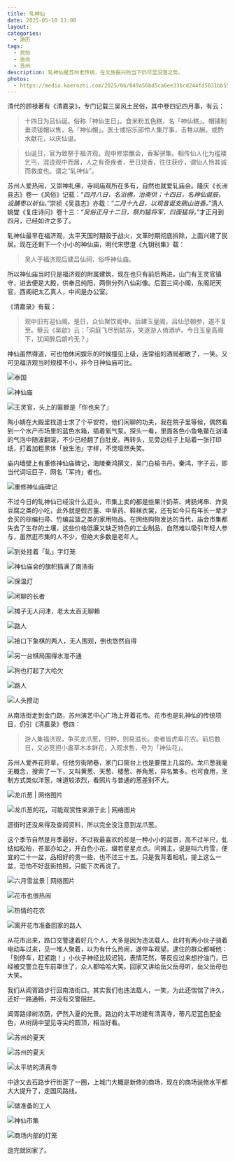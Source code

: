 ```yaml
---
title: 轧神仙
date: 2025-05-10 11:08
layout: 
categories:
  - 游历
tags:
  - 民俗
  - 庙会
  - 苏州
description: 轧神仙是苏州老传统，在文旅振兴的当下仍尽显没落之势。
photos:
  - https://media.kaerozhi.com/2025/06/849a56bd5ca6ee33bcd244fd5031bb55.webp
---
```

清代的顾禄著有《清嘉录》，专门记载三吴风土民俗，其中卷四记四月事，有云：

> 十四日为吕仙诞。俗称「神仙生日」。食米粉五色糕，名「神仙糕」。帽铺制垂须钹帽以售，名「神仙帽」。医士或招乐部伶人集厅事，击牲以酬，或酌水献花，以庆仙诞。

> 仙诞日，官为致祭于福济观。观中修崇醮会，香客骈集。相传仙人化为褴褛乞丐，混迹观中而居，人之有奇疾者，至日烧香，往往获疗，谓仙人怜其诚而救度也。谓之“轧神仙”。

苏州人爱热闹，又崇神礼佛，寺祠庙观所在多有，自然也就爱轧庙会。隆庆《长洲县志》卷一《风俗》记载：“*四月八日，名浴佛，治斋供；十四日，名神仙诞辰，设脯枣以祈仙。*”崇祯《吴县志》亦载：“*二月十九日，以观音诞支硎山进香。*”清人姚燮《复庄诗问》卷十三：“*吴俗正月十二日，祭刘猛将军，曰面猛将。*”才正月到四月，已经如许之多了。

轧神仙最早在福济观，太平天国时期毁于战火，文革时期彻底拆除，上面兴建了民居。现在还剩下一个小小的神仙庙，明代宋懋澄《九钥别集》载：

> 吴人于福济观后建吕仙祠，俗呼神仙庙。

所以神仙庙当时只是福济观的附属建筑，现在也只有前后两进，山门有王灵官镇守，进去便是大殿，供奉吕纯阳，两侧分列八仙彩像。后面三间小阁，东阁祀天官，西阁祀太乙真人，中间是办公室。

《清嘉录》有载：

> 观中旧有迎仙阁。是日，众仙聚饮阁中。后建玉皇阁，吕仙恐朝参，遂不复至。蔡云《吴歈》云：「洞庭飞尽到姑苏，笑逐游人倚酒垆。今日玉皇高阁下，犹闻醉后朗吟无？」

神仙虽然得道，可也怕休闲娱乐的时候撞见上级，连常组的酒局都散了，一笑。又可见福济观当时规模不小，非今日神仙庙可比。

![泰国](https://media.kaerozhi.com/2025/06/684a7051f93a0821e4ba1793a77e81ec.webp)

![神仙庙](https://media.kaerozhi.com/2025/06/88aec5ffc6d01ffcd02b462fc8b3561c.webp)

![王灵官，头上的匾额是「你也来了」](https://media.kaerozhi.com/2025/06/f4cc1e854d525d5276836ab1ef4ea119.webp)

陶小婧在大殿里找道士求了个平安符，他们闲聊的功夫，我在院子里等候，偶然看到一个水产市场里的蓝色水箱，插着氧气泵。探头一看，里面各色小鱼龟鳖在汹涌的气泡中随波翻滚，不少已经翻了白肚皮。再转头，见旁边柱子上贴着一张打印纸，打着加粗黑体「放生池」字样，不觉哑然失笑。

庙内墙壁上有重修神仙庙碑记，海陵秦鸿撰文，吴门白榆书丹。秦鸿，字子云，即当代词坛巨子，网名「军持」者也。

![重修神仙庙碑记](https://media.kaerozhi.com/2025/06/08670fc24c8c7c7c906f018b35ac83a3.webp)

不过今日的轧神仙已经没什么逛头，市集上卖的都是些果汁奶茶、烤肠烤串、炸臭豆腐之类的小吃，此外就是假古董、中草药、鞋袜衣裳，还有如今只有年长一辈才会买的棕编扫帚、竹编盆篮之类的家用物品。在网络购物发达的当代，庙会市集都失去了生存的土壤，这些价格低廉又缺乏特色的工业制品，自然难以吸引年轻人参与，虽然逛市集的人不少，但绝大多数是老年人。

<div class="justified-gallery">

![到处挂着「轧」字灯笼](https://media.kaerozhi.com/2025/06/849a56bd5ca6ee33bcd244fd5031bb55.webp)

![神仙庙会的旗帜插满了南浩街](https://media.kaerozhi.com/2025/06/f572d985ed72084d5733f4df6f53d2fd.webp)

![保温灯](https://media.kaerozhi.com/2025/06/35ed150e84fdd10a7718e287e05e7e47.webp)

![闲聊的长者](https://media.kaerozhi.com/2025/06/40a0fb0d64774eb4e30b90b949df86f1.webp)

![摊子无人问津，老太太百无聊赖](https://media.kaerozhi.com/2025/06/36bfb02fdb11abb9c1fdf357b219247a.webp)

![路人](https://media.kaerozhi.com/2025/06/66f7f8231697bf11d1a8525eef58c117.webp)

![接口下象棋的两人，无人围观，倒也悠然自得](https://media.kaerozhi.com/2025/06/4af85b9e44cd692793d6c28653df862f.webp)

![另一台棋局围得水泄不通](https://media.kaerozhi.com/2025/06/fa39b4e316bd549efd90f78df2948602.webp)

![狗也打起了大哈欠](https://media.kaerozhi.com/2025/06/46bb1161bd173e7d74956419e2979bdc.webp)

![路人](https://media.kaerozhi.com/2025/06/2390824e3ede0abe78cc60a4c4a51d66.webp)

![人头攒动](https://media.kaerozhi.com/2025/06/1abe0b92f6a529a88e6a492a858d66c2.webp)

</div>

从南浩街走到金门路，苏州演艺中心广场上开着花市。花市也是轧神仙的传统项目，仍引《清嘉录》卷四：

> 游人集福济观，争买龙爪葱，归种，则易滋长。卖者皆虎阜花农。前后数日，又必竞担小盎草木本鲜花，入观求售，号为「神仙花」。

苏州人爱养花莳草，任他穷街陋巷，家门口窗台上也是要摆上几盆的。龙爪葱我毫无概念，搜索了一下，又叫黄葱、天葱、楼葱、养角葱，异名繁多。也可食用，烹制方式类似洋葱，味道较浓烈，看照片与普通的葱差别不大。

![龙爪葱 | 网络图片](https://media.kaerozhi.com/2025/06/0c99e7dbbcd316c515d68744808ea400.webp)

![龙爪葱的花，可能观赏性来源于此 | 网络图片](https://media.kaerozhi.com/2025/06/9fa4d35afa0e226c150a21018f9b4b90.webp)

逛街时还没来得及查阅资料，所以完全没注意到龙爪葱。

这个季节自然是月季最好，不过我最喜欢的却是一种小小的盆景，高不过半尺，虬结如松柏，苍翠亦如之，开白色小花，缀若星星点点。问摊主，说是叫六月雪，便宜的二十一盆，品相好的贵一些，也不过三十五。只是我背着相机，提上这么一盆，恐怕不好逛街拍照，只能下次再说了。

![六月雪盆景 | 网络图片](https://media.kaerozhi.com/2025/06/74699e79ea09911a348f1b63cf99c6d0.webp)

![花市也很热闹](https://media.kaerozhi.com/2025/06/75d7dce5ac7d3ab9574b63c0051151c6.webp)

![热情的花农](https://media.kaerozhi.com/2025/06/9dfc2f4d89c6307b40c551d531b481b5.webp)

![离开花市准备回家的路人](https://media.kaerozhi.com/2025/06/e8e459abc82a629953444937f58e7b1d.webp)

从花市出来，路口交警逮着好几个人，大多是因为违法载人。此时有两小伙子骑着电动车过来，见一堆人聚着，以为有什么热闹，遂停车观望。逮住的群众都喊他：「别停车，赶紧跑！」小伙子神经比较迟钝，表情茫然，等反应过来想拧油门，已经被交警立在车前罩住了，众人都哈哈大笑。回家又讲给岳父岳母听，岳父岳母也大笑。

我们从阊胥路步行回南浩街口。其实我们也违法载人，一笑，为此还惴惴了许久，还好一路通畅，并没有交警阻拦。

阊胥路绿树浓荫，俨然入夏的光景。路边的太平坊建有清真寺，蒂凡尼蓝色配金色，从树荫中望见寺尖的圆顶，相当好看。

![苏州的夏天](https://media.kaerozhi.com/2025/06/13fa22bed594238a7c51dbe523e990ea.webp)

![苏州的夏天](https://media.kaerozhi.com/2025/06/f81c357ae74ca06bbd10c7cff5b4e2e8.webp)

![太平坊的清真寺](https://media.kaerozhi.com/2025/06/1cb62129ac5afaec42d8522db9feb753.webp)

中途又去石路步行街逛了一圈，上城门大概是新修的商场，现在的商场装修水平都大大提升了，走国风路线。

![做准备的工人](https://media.kaerozhi.com/2025/06/26fcb5fc9edfd78502ac3da7496fb6b4.webp)

![神仙市集](https://media.kaerozhi.com/2025/06/3581d04d8f349b0cc0ef81d0b50cb6e4.webp)

![商场内部的灯笼](https://media.kaerozhi.com/2025/06/27be35f6ff377602856a7f950b722094.webp)

逛完就回家了。